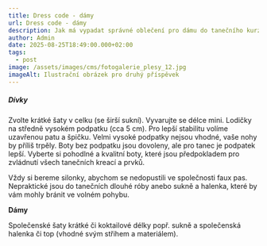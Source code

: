 ```yaml
---
title: Dress code - dámy
url: Dress code - dámy
description: Jak má vypadat správné oblečení pro dámu do tanečního kurzu
author: Admin
date: 2025-08-25T18:49:00.000+02:00
tags:
  - post
image: /assets/images/cms/fotogalerie_plesy_12.jpg
imageAlt: Ilustrační obrázek pro druhý příspěvek
---
```

##### Dívky

Zvolte krátké šaty v celku (se širší sukní). Vyvarujte se délce mini. Lodičky na středně vysokém podpatku (cca 5 cm). Pro lepší stabilitu volíme uzavřenou patu a špičku. Velmi vysoké podpatky nejsou vhodné, vaše nohy by příliš trpěly. Boty bez podpatku jsou dovoleny, ale pro tanec je podpatek lepší. Vyberte si pohodlné a kvalitní boty, které jsou předpokladem pro zvládnutí všech tanečních kreací a prvků.

Vždy si bereme silonky, abychom se nedopustili ve společnosti faux pas.
Nepraktické jsou do tanečních dlouhé róby anebo sukně a halenka, které by vám mohly bránit ve volném pohybu.


**Dámy**

Společenské šaty krátké či koktailové délky popř. sukně a společenská halenka či top (vhodné svým střihem a materiálem).

